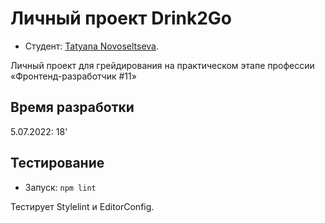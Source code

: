 # Личный проект Drink2Go

* Студент: [Tatyana Novoseltseva](https://up.htmlacademy.ru/adaptive/24/user/555).

Личный проект для грейдирования на практическом этапе профессии «Фронтенд-разработчик #11»

## Время разработки
5.07.2022:
18'

## Тестирование

- Запуск: `npm lint`

Тестирует Stylelint и EditorConfig.
